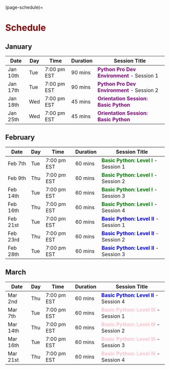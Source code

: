 (page-schedule)=
# <font color="maroon">Schedule</font>

## January 


| Date     | Day   |     Time   | Duration | Session Title                                           |
|----------|-------|------------|----------|---------------------------------------------------------|
| Jan 10th | Tue   |7:00 pm EST | 90 mins  |<font color="purple">**Python Pro Dev Environment**</font> - Session 1 |
| Jan 17th | Tue   |7:00 pm EST | 90 mins  |<font color="purple">**Python Pro Dev Environment**</font> - Session 2 |
| Jan 18th | Wed   |7:00 pm EST | 45 mins  |<font color="purple">**Orientation Session: Basic Python**</font>                      |
| Jan 25th | Wed   |7:00 pm EST | 45 mins  |<font color="purple">**Orientation Session: Basic Python**</font>                       |


## February

| Date     | Day   |     Time   | Duration | Session Title                                           |
|----------|-------|------------|----------|---------------------------------------------------------|
| Feb 7th  | Tue   |7:00 pm EST | 60 mins  |<font color="green">**Basic Python: Level I**</font> - Session 1                      |
| Feb 9th  | Thu   |7:00 pm EST | 60 mins  |<font color="green">**Basic Python: Level I**</font> - Session 2                      |
| Feb 14th | Tue   |7:00 pm EST | 60 mins  |<font color="green">**Basic Python: Level I**</font> - Session 3                      |
| Feb 16th | Thu   |7:00 pm EST | 60 mins  |<font color="green">**Basic Python: Level I** </font>  - Session 4                      |
| Feb 21st | Tue   |7:00 pm EST | 60 mins  |<font color ="blue">**Basic Python: Level II**</font> - Session 1                      |
| Feb 23rd | Thu   |7:00 pm EST | 60 mins  |<font color ="blue">**Basic Python: Level II**</font> - Session 2                      |
| Feb 28th | Tue   |7:00 pm EST | 60 mins  |<font color ="blue">**Basic Python: Level II**</font> - Session 3                      |


## March


| Date     | Day   |     Time   | Duration | Session Title                                           |
|----------|-------|------------|----------|---------------------------------------------------------|
| Mar 2nd  | Thu   |7:00 pm EST | 60 mins  |<font color="blue">**Basic Python: Level II**</font>  - Session 4                     |
| Mar 7th  | Tue   |7:00 pm EST | 60 mins  |<font color="pink">**Basic Python: Level III**</font> - Session 1                     |
| Mar 14th | Thu   |7:00 pm EST | 60 mins  |<font color="pink">**Basic Python: Level III**</font> - Session 2                     |
| Mar 16th | Tue   |7:00 pm EST | 60 mins  |<font color="pink">**Basic Python: Level III**</font> - Session 3                     |
| Mar 21st | Thu   |7:00 pm EST | 60 mins  |<font color="pink">**Basic Python: Level III**</font> - Session 4                     |

